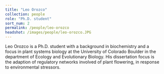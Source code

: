 ```yaml
---
title: "Leo Orozco"
collection: people
role: "Ph.D. student"
sort_num: 2
permalink: /people/leo-orozco
headshot: /images/people/leo-orozco.JPG
---
```


Leo Orozco is a Ph.D. student with a background in biochemistry and a focus in plant systems biology at the University of Colorado Boulder in the department of Ecology and Evolutionary Biology. His dissertation focus is the adaption of regulatory networks involved of plant flowering, in response to environmental stressors.
